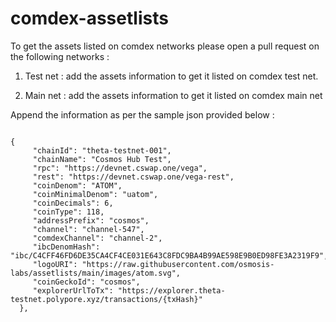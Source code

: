 # comdex-assetlists

To get the assets listed on comdex networks please open a pull request on the following networks :

1. Test net : add the assets information to get it listed on comdex test net.

2. Main net : add the assets information to get it listed on comdex main net

Append the information as per the sample json provided below : 

 ```shell
 
 {
      "chainId": "theta-testnet-001",
      "chainName": "Cosmos Hub Test",
      "rpc": "https://devnet.cswap.one/vega",
      "rest": "https://devnet.cswap.one/vega-rest",
      "coinDenom": "ATOM",
      "coinMinimalDenom": "uatom",
      "coinDecimals": 6,
      "coinType": 118,
      "addressPrefix": "cosmos",
      "channel": "channel-547",
      "comdexChannel": "channel-2",
      "ibcDenomHash": "ibc/C4CFF46FD6DE35CA4CF4CE031E643C8FDC9BA4B99AE598E9B0ED98FE3A2319F9",
      "logoURI": "https://raw.githubusercontent.com/osmosis-labs/assetlists/main/images/atom.svg",
      "coinGeckoId": "cosmos",
      "explorerUrlToTx": "https://explorer.theta-testnet.polypore.xyz/transactions/{txHash}"
   },
 ```
